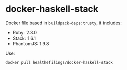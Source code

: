 # docker-haskell-stack

Docker file based in `buildpack-deps:trusty`, it includes:

* Ruby: 2.3.0
* Stack: 1.6.1
* PhantomJS: 1.9.8

Use:
```sh
docker pull healthefilings/docker-haskell-stack
```
